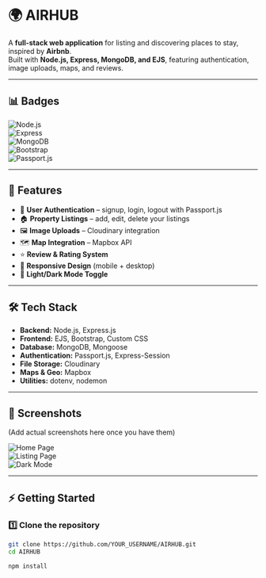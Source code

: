 # 🌍 AIRHUB  

A **full-stack web application** for listing and discovering places to stay, inspired by **Airbnb**.  
Built with **Node.js, Express, MongoDB, and EJS**, featuring authentication, image uploads, maps, and reviews.  

---

## 📊 Badges  

![Node.js](https://img.shields.io/badge/Node.js-43853D?style=for-the-badge&logo=node.js&logoColor=white)  
![Express](https://img.shields.io/badge/Express.js-000000?style=for-the-badge&logo=express&logoColor=white)  
![MongoDB](https://img.shields.io/badge/MongoDB-4EA94B?style=for-the-badge&logo=mongodb&logoColor=white)  
![Bootstrap](https://img.shields.io/badge/Bootstrap-563D7C?style=for-the-badge&logo=bootstrap&logoColor=white)  
![Passport.js](https://img.shields.io/badge/Passport.js-34E27A?style=for-the-badge&logo=passport&logoColor=black)  

---

## 🚀 Features  

- 🔑 **User Authentication** – signup, login, logout with Passport.js  
- 🏠 **Property Listings** – add, edit, delete your listings  
- 🖼️ **Image Uploads** – Cloudinary integration  
- 🗺️ **Map Integration** – Mapbox API  
- ⭐ **Review & Rating System**  
- 📱 **Responsive Design** (mobile + desktop)  
- 🌙 **Light/Dark Mode Toggle**  

---

## 🛠 Tech Stack  

- **Backend:** Node.js, Express.js  
- **Frontend:** EJS, Bootstrap, Custom CSS  
- **Database:** MongoDB, Mongoose  
- **Authentication:** Passport.js, Express-Session  
- **File Storage:** Cloudinary  
- **Maps & Geo:** Mapbox  
- **Utilities:** dotenv, nodemon  

---

## 📸 Screenshots  

(Add actual screenshots here once you have them)  

![Home Page](https://via.placeholder.com/1000x500.png?text=Home+Page+Screenshot)  
![Listing Page](https://via.placeholder.com/1000x500.png?text=Listing+Page+Screenshot)  
![Dark Mode](https://via.placeholder.com/1000x500.png?text=Dark+Mode+Screenshot)  

---

## ⚡ Getting Started  

### 1️⃣ Clone the repository  
```sh
git clone https://github.com/YOUR_USERNAME/AIRHUB.git
cd AIRHUB

npm install
